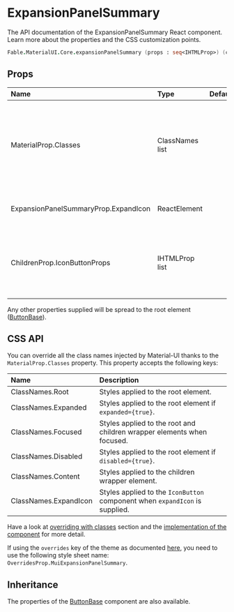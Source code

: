 # ExpansionPanelSummary

<p class="description">The API documentation of the ExpansionPanelSummary React component. Learn more about the properties and the CSS customization points.</p>

```fsharp
Fable.MaterialUI.Core.expansionPanelSummary (props : seq<IHTMLProp>) (children : seq<ReactElement>) : ReactElement
```



## Props

| Name | Type | Default | Description |
|:-----|:-----|:--------|:------------|
| <span class="prop-name">MaterialProp.Classes</span> | <span class="prop-type">ClassNames list</span> |   | Override or extend the styles applied to the component.  See CSS API below for more details.  |
| <span class="prop-name">ExpansionPanelSummaryProp.ExpandIcon</span> | <span class="prop-type">ReactElement</span> |   | The icon to display as the expand indicator. |
| <span class="prop-name">ChildrenProp.IconButtonProps</span> | <span class="prop-type">IHTMLProp list</span> |   | Properties applied to the `TouchRipple` element wrapping the expand icon. |

Any other properties supplied will be spread to the root element ([ButtonBase](#/api/button-base)).

## CSS API

You can override all the class names injected by Material-UI thanks to the `MaterialProp.Classes` property.
This property accepts the following keys:


| Name | Description |
|:-----|:------------|
| <span class="prop-name">ClassNames.Root</span> | Styles applied to the root element.
| <span class="prop-name">ClassNames.Expanded</span> | Styles applied to the root element if `expanded={true}`.
| <span class="prop-name">ClassNames.Focused</span> | Styles applied to the root and children wrapper elements when focused.
| <span class="prop-name">ClassNames.Disabled</span> | Styles applied to the root element if `disabled={true}`.
| <span class="prop-name">ClassNames.Content</span> | Styles applied to the children wrapper element.
| <span class="prop-name">ClassNames.ExpandIcon</span> | Styles applied to the `IconButton` component when `expandIcon` is supplied.

Have a look at [overriding with classes](#/customization/overrides) section
and the [implementation of the component](https://github.com/mui-org/material-ui/tree/master/packages/material-ui/src/ExpansionPanelSummary/ExpansionPanelSummary.js)
for more detail.

If using the `overrides` key of the theme as documented
[here](#/customization/themes),
you need to use the following style sheet name: `OverridesProp.MuiExpansionPanelSummary`.

## Inheritance

The properties of the [ButtonBase](#/api/button-base) component are also available.
<!-- You can take advantage of this behavior to [target nested components](/guides/api/#spread). -->

<!--## Demos-->

<!--- [Expansion Panels](/demos/expansion-panels/)-->

